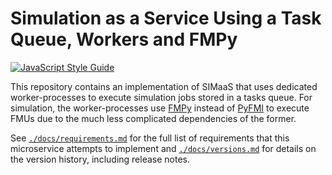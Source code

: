 # Simulation as a Service Using a Task Queue, Workers and FMPy
[![JavaScript Style Guide](https://img.shields.io/badge/code_style-standard-brightgreen.svg)](https://standardjs.com)

This repository contains an implementation of SIMaaS that uses dedicated worker-processes to execute simulation jobs stored in a tasks queue. For simulation, the worker-processes use [FMPy](https://github.com/CATIA-Systems/FMPy) instead of [PyFMI](https://github.com/modelon/PyFMI) to execute FMUs due to the much less complicated dependencies of the former.

See [`./docs/requirements.md`](./docs/requirements.md) for the full list of requirements that this microservice attempts to implement and [`./docs/versions.md`](./docs/versions.md) for details on the version history, including release notes.
